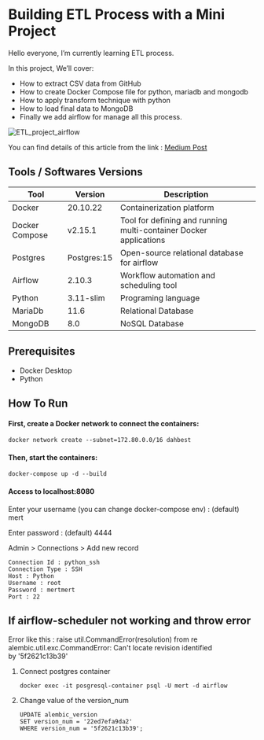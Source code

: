 # Building ETL Process with a Mini Project

Hello everyone, I’m currently learning ETL process.

In this project, We’ll cover:

- How to extract CSV data from GitHub
- How to create Docker Compose file for python, mariadb and mongodb
- How to apply transform technique with python
- How to load final data to MongoDB
- Finally we add airflow for manage all this process.

![ETL_project_airflow](https://github.com/user-attachments/assets/589aec53-1016-43af-ab97-e6cfca6e5641)

You can find details of this article from the link : [Medium Post](https://medium.com/@merTaner/mini-etl-project-93e9a67c4139)

## Tools / Softwares Versions

|Tool|Version|Description|
| ------ | ------ | ----------- |
|Docker | 20.10.22 | Containerization platform |
|Docker Compose |v2.15.1|Tool for defining and running multi-container Docker applications|
|Postgres|Postgres:15|Open-source relational database for airflow|
|Airflow|2.10.3|Workflow automation and scheduling tool|
|Python | 3.11-slim| Programing language |
|MariaDb| 11.6     | Relational Database |
|MongoDB| 8.0      | NoSQL Database |

## Prerequisites

- Docker Desktop
- Python

## How To Run

#### First, create a Docker network to connect the containers:

```docker network create --subnet=172.80.0.0/16 dahbest```

#### Then, start the containers:

```docker-compose up -d --build ```

#### Access to localhost:8080

Enter your username (you can change docker-compose env) : (default) mert

Enter password : (default) 4444

Admin > Connections > Add new record 

```
Connection Id : python_ssh
Connection Type : SSH
Host : Python
Username : root
Password : mertmert
Port : 22
```

## If airflow-scheduler not working and throw error

Error like this : raise util.CommandError(resolution) from re
alembic.util.exc.CommandError: Can't locate revision identified by '5f2621c13b39'

1. Connect postgres container

    ``` docker exec -it posgresql-container psql -U mert -d airflow ```

2. Change value of the version_num

    ``` 
    UPDATE alembic_version
    SET version_num = '22ed7efa9da2'
    WHERE version_num = '5f2621c13b39'; 
    ```

